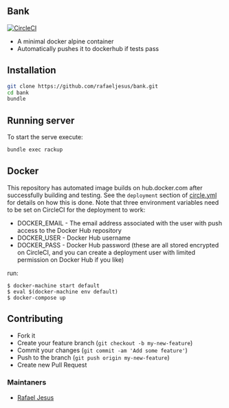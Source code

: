 ## Bank

[![CircleCI](https://circleci.com/gh/rafaeljesus/rorder/tree/master.svg?style=svg)](https://circleci.com/gh/rafaeljesus/rorder/tree/master)

* A minimal docker alpine container
* Automatically pushes it to dockerhub if tests pass

## Installation
```bash
git clone https://github.com/rafaeljesus/bank.git
cd bank
bundle
```

## Running server
To start the serve execute:
```bash
bundle exec rackup
```

## Docker
This repository has automated image builds on hub.docker.com after successfully building and testing. See the `deployment` section of [circle.yml](circle.yml) for details on how this is done. Note that three environment variables need to be set on CircleCI for the deployment to work:

  * DOCKER_EMAIL - The email address associated with the user with push access to the Docker Hub repository
  * DOCKER_USER - Docker Hub username
  * DOCKER_PASS - Docker Hub password (these are all stored encrypted on CircleCI, and you can create a deployment user with limited permission on Docker Hub if you like)

run:
```
$ docker-machine start default
$ eval $(docker-machine env default)
$ docker-compose up
```

## Contributing
- Fork it
- Create your feature branch (`git checkout -b my-new-feature`)
- Commit your changes (`git commit -am 'Add some feature'`)
- Push to the branch (`git push origin my-new-feature`)
- Create new Pull Request

### Maintaners

* [Rafael Jesus](https://github.com/rafaeljesus)
